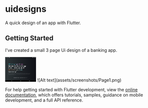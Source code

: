 # uidesigns

A quick design of an app with Flutter.

## Getting Started

I've created a small 3 page Ui design of a banking app.

<img src="assets/screenshots/Page1.png" width="100" height="80">
![Alt text](assets/screenshots/Page1.png)


For help getting started with Flutter development, view the
[online documentation](https://docs.flutter.dev/), which offers tutorials,
samples, guidance on mobile development, and a full API reference.
